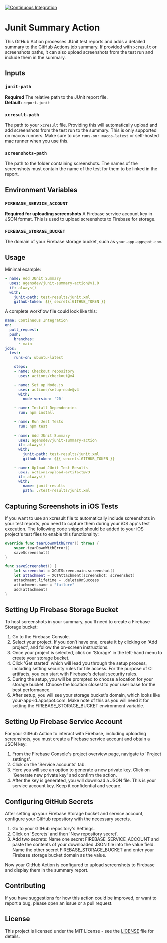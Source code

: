 [![Continuous Integration](https://github.com/agensdev/junit-summary-action/actions/workflows/ci.yml/badge.svg?branch=main)](https://github.com/agensdev/junit-summary-action/actions/workflows/ci.yml)
# Junit Summary Action

This GitHub Action processes JUnit test reports and adds a detailed summary to the GitHub Actions job summary. If provided with `xcresult` or screenshots paths, it can also upload screenshots from the test run and include them in the summary.

## Inputs

### `junit-path`
**Required** The relative path to the JUnit report file.  
**Default:** `report.junit`

### `xcresult-path`
The path to your `xcresult` file. Providing this will automatically upload and add screenshots from the test run to the summary. This is only supported on macos runners. Make sure to use `runs-on: macos-latest` or self-hosted mac runner when you use this.

### `screenshots-path`
The path to the folder containing screenshots. The names of the screenshots must contain the name of the test for them to be linked in the report.

## Environment Variables

### `FIREBASE_SERVICE_ACCOUNT`
**Required for uploading screenshots** A Firebase service account key in JSON format. This is used to upload screenshots to Firebase for storage.

### `FIREBASE_STORAGE_BUCKET`
The domain of your Firebase storage bucket, such as `your-app.appspot.com`.

## Usage
Minimal example:
```yaml
- name: Add JUnit Summary
  uses: agensdev/junit-summary-action@v1.0
  if: always()
  with:
    junit-path: test-results/junit.xml
    github-token: ${{ secrets.GITHUB_TOKEN }}
```

A complete workflow file could look like this:

```yaml
name: Continuous Integration
on:
  pull_request:
  push:
    branches:    
      - main
jobs:
  test:
    runs-on: ubuntu-latest

    steps:
    - name: Checkout repository
      uses: actions/checkout@v4

    - name: Set up Node.js
      uses: actions/setup-node@v4
      with:
        node-version: '20'

    - name: Install Dependencies
      run: npm install

    - name: Run Jest Tests
      run: npm test
    
    - name: Add JUnit Summary
      uses: agensdev/junit-summary-action
      if: always()
      with:
        junit-path: test-results/junit.xml
        github-token: ${{ secrets.GITHUB_TOKEN }}

    - name: Upload JUnit Test Results
      uses: actions/upload-artifact@v3
      if: always()
      with:
        name: junit-results
        path: ./test-results/junit.xml

```

## Capturing Screenshots in iOS Tests

If you want to use an xcresult file to automatically include screenshots in your test reports, you need to capture them during your iOS app's test execution. The following code snippet should be added to your iOS project's test files to enable this functionality:

```swift
override func tearDownWithError() throws {
    super.tearDownWithError()
    saveScreenshot()
}

func saveScreenshot() {
    let screenshot = XCUIScreen.main.screenshot()
    let attachment = XCTAttachment(screenshot: screenshot)
    attachment.lifetime = .deleteOnSuccess
    attachment.name = "failure"
    add(attachment)
}
```

## Setting Up Firebase Storage Bucket
To host screenshots in your summary, you'll need to create a Firebase Storage bucket:

1. Go to the Firebase Console.
2. Select your project. If you don’t have one, create it by clicking on 'Add project', and follow the on-screen instructions.
3. Once your project is selected, click on 'Storage' in the left-hand menu to create your storage bucket.
4. Click 'Get started' which will lead you through the setup process, including setting security rules for file access. For the purpose of CI artifacts, you can start with Firebase's default security rules.
5. During the setup, you will be prompted to choose a location for your storage bucket. Choose the location closest to your user base for the best performance.
6. After setup, you will see your storage bucket's domain, which looks like your-app-id.appspot.com. Make note of this as you will need it for setting the FIREBASE_STORAGE_BUCKET environment variable.

## Setting Up Firebase Service Account
For your GitHub Action to interact with Firebase, including uploading screenshots, you must create a Firebase service account and obtain a JSON key:

1. From the Firebase Console's project overview page, navigate to 'Project settings'.
2. Click on the 'Service accounts' tab.
3. Here you will see an option to generate a new private key. Click on 'Generate new private key' and confirm the action.
4. After the key is generated, you will download a JSON file. This is your service account key. Keep it confidential and secure.

## Configuring GitHub Secrets
After setting up your Firebase Storage bucket and service account, configure your GitHub repository with the necessary secrets.

1. Go to your GitHub repository's Settings.
2. Click on 'Secrets' and then 'New repository secret'.
3. Add two secrets:
Name one secret FIREBASE_SERVICE_ACCOUNT and paste the contents of your downloaded JSON file into the value field.
Name the other secret FIREBASE_STORAGE_BUCKET and enter your Firebase storage bucket domain as the value.

Now your GitHub Action is configured to upload screenshots to Firebase and display them in the summary report.

## Contributing
If you have suggestions for how this action could be improved, or want to report a bug, please open an issue or a pull request.

## License

This project is licensed under the MIT License - see the [LICENSE](LICENSE) file for details.
